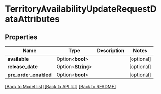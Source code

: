 # TerritoryAvailabilityUpdateRequestDataAttributes

## Properties

Name | Type | Description | Notes
------------ | ------------- | ------------- | -------------
**available** | Option<**bool**> |  | [optional]
**release_date** | Option<[**String**](string.md)> |  | [optional]
**pre_order_enabled** | Option<**bool**> |  | [optional]

[[Back to Model list]](../README.md#documentation-for-models) [[Back to API list]](../README.md#documentation-for-api-endpoints) [[Back to README]](../README.md)


